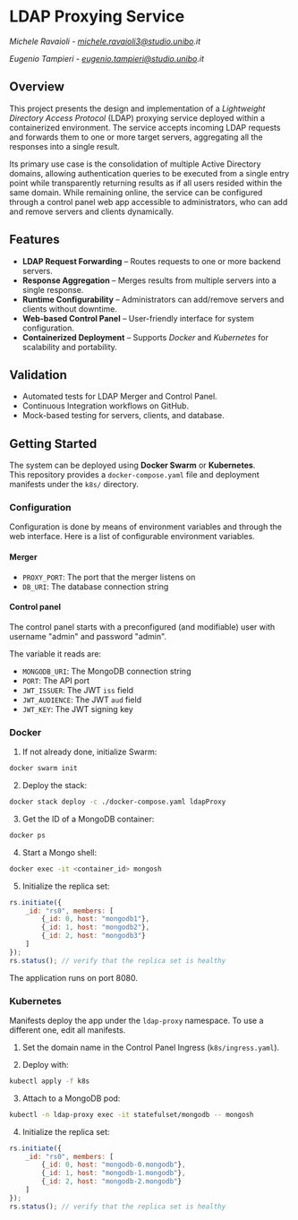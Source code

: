 # LDAP Proxying Service

_Michele Ravaioli - michele.ravaioli3@studio.unibo.it_
    
_Eugenio Tampieri - eugenio.tampieri@studio.unibo.it_

## Overview

This project presents the design and implementation of a _Lightweight Directory Access Protocol_ (LDAP) proxying service deployed within a containerized environment. The service accepts incoming LDAP requests and forwards them to one or more target servers, aggregating all the responses into a single result.

Its primary use case is the consolidation of multiple Active Directory domains, allowing authentication queries to be executed from a single entry point while transparently returning results as if all users resided within the same domain. While remaining online, the service can be configured through a control panel web app accessible to administrators, who can add and remove servers and clients dynamically.

## Features

- **LDAP Request Forwarding** – Routes requests to one or more backend servers.  
- **Response Aggregation** – Merges results from multiple servers into a single response.  
- **Runtime Configurability** – Administrators can add/remove servers and clients without downtime.  
- **Web-based Control Panel** – User-friendly interface for system configuration.  
- **Containerized Deployment** – Supports _Docker_ and _Kubernetes_ for scalability and portability.  

## Validation

- Automated tests for LDAP Merger and Control Panel.  
- Continuous Integration workflows on GitHub.  
- Mock-based testing for servers, clients, and database.  


## Getting Started

The system can be deployed using **Docker Swarm** or **Kubernetes**.  
This repository provides a `docker-compose.yaml` file and deployment manifests under the `k8s/` directory.  

### Configuration

Configuration is done by means of environment variables and through the web interface.
Here is a list of configurable environment variables.

#### Merger

- `PROXY_PORT`: The port that the merger listens on
- `DB_URI`: The database connection string

#### Control panel

The control panel starts with a preconfigured (and modifiable) user with username "admin" and password "admin".

The variable it reads are:

- `MONGODB_URI`: The MongoDB connection string
- `PORT`: The API port
- `JWT_ISSUER`: The JWT `iss` field
- `JWT_AUDIENCE`: The JWT `aud` field
- `JWT_KEY`: The JWT signing key

### Docker

1. If not already done, initialize Swarm:  
```bash
docker swarm init
```
2. Deploy the stack:

```bash
docker stack deploy -c ./docker-compose.yaml ldapProxy
```
3. Get the ID of a MongoDB container:

```bash
docker ps
```
4. Start a Mongo shell:

```bash
docker exec -it <container_id> mongosh
```

5. Initialize the replica set:

```javascript
rs.initiate({
    _id: "rs0", members: [
        {_id: 0, host: "mongodb1"},
        {_id: 1, host: "mongodb2"},
        {_id: 2, host: "mongodb3"}
    ]
});
rs.status(); // verify that the replica set is healthy
```

The application runs on port 8080.

### Kubernetes

Manifests deploy the app under the `ldap-proxy` namespace. To use a different one, edit all manifests.

1. Set the domain name in the Control Panel Ingress (`k8s/ingress.yaml`).

2. Deploy with:

```bash
kubectl apply -f k8s
```

3. Attach to a MongoDB pod:

```bash
kubectl -n ldap-proxy exec -it statefulset/mongodb -- mongosh
```

4. Initialize the replica set:

```javascript
rs.initiate({
    _id: "rs0", members: [
        {_id: 0, host: "mongodb-0.mongodb"},
        {_id: 1, host: "mongodb-1.mongodb"},
        {_id: 2, host: "mongodb-2.mongodb"}
    ]
});
rs.status(); // verify that the replica set is healthy
```
